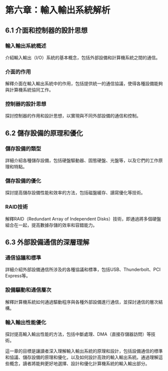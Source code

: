 # 第六章：輸入輸出系統解析

## 6.1 介面和控制器的設計思想

### 輸入輸出系統概述
介紹輸入輸出（I/O）系統的基本概念，包括外部設備和計算機系統之間的通信。

### 介面的作用
解釋介面在輸入輸出系統中的作用，包括提供統一的通信協議，使得各種設備能夠與計算機系統協同工作。

### 控制器的設計思想
探討控制器的作用和設計思想，以實現與不同外部設備的通信和控制。

## 6.2 儲存設備的原理和優化

### 儲存設備的類型
詳細介紹各種儲存設備，包括硬盤驅動器、固態硬盤、光盤等，以及它們的工作原理和特點。

### 儲存設備的優化
探討提高儲存設備性能和效率的方法，包括磁盤緩存、讀寫優化等技術。

### RAID技術
解釋RAID（Redundant Array of Independent Disks）技術，即通過將多個硬盤組合在一起，提高數據存儲的效率和容錯能力。

## 6.3 外部設備通信的深層理解

### 通信協議和標準
詳細介紹外部設備通信所涉及的各種協議和標準，包括USB、Thunderbolt、PCI Express等。

### 設備驅動和通信層次
解釋計算機系統如何通過驅動程序與各種外部設備進行通信，並探討通信的層次結構。

### 輸入輸出性能優化
探討提高輸入輸出性能的方法，包括中斷處理、DMA（直接存儲器訪問）等技術。

這一章的目標是讓讀者深入理解輸入輸出系統的原理和設計，包括設備通信的標準和協議、儲存設備的原理和優化，以及如何設計高效的輸入輸出系統。通過理解這些概念，讀者將能夠更好地選擇、設計和優化計算機系統的輸入輸出部分。
